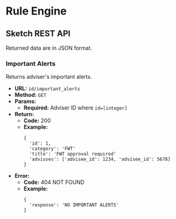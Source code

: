 # Rule Engine

## Sketch REST API
Returned data are in JSON format.

### Important Alerts
Returns adviser's important alerts.
* **URL:** `id/important_alerts`
* **Method:** `GET`
* **Params:**
    * **Required:** Adviser ID where `id=[integer]`
* **Return:**
    * **Code:** 200
    * **Example:** 
      ```
      { 
        'id': 1, 
        'category': 'FWT'
        'title': 'FWT approval required'
        'advisses': ['advisee_id': 1234, 'advisee_id': 5678] 
      }
      ```
* **Error:**
    * **Code:** 404 NOT FOUND
    * **Example:**
      ```
      { 
        'response': 'NO IMPORTANT ALERTS' 
      }
      ```
